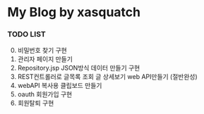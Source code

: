 # My Blog by xasquatch

### TODO LIST

0. 비밀번호 찾기 구현
0. 관리자 페이지 만들기
0. Repository.jsp JSON방식 데이터 만들기 구현
0. REST컨트롤러로 글목록 조회 글 상세보기 web API만들기 (절반완성)
0. webAPI 복사용 클립보드 만들기
0. oauth 회원가입 구현
0. 회원탈퇴 구현
